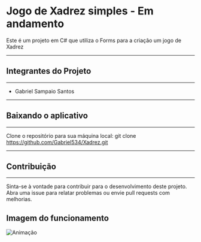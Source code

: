 # Jogo de Xadrez simples - Em andamento 

Este é um projeto em C# que utiliza o Forms para a criação um jogo de Xadrez

---------------------------------------
## Integrantes do Projeto
---------------------------------------
- Gabriel Sampaio Santos

---------------------------------------
## Baixando o aplicativo
---------------------------------------
Clone o repositório para sua máquina local:
git clone https://github.com/Gabriel534/Xadrez.git

---------------------------------------
## Contribuição
---------------------------------------
Sinta-se à vontade para contribuir para o desenvolvimento deste projeto. Abra uma issue para relatar problemas ou envie pull requests com melhorias.

## Imagem do funcionamento
![Animação](https://github.com/Gabriel534/Xadrez/assets/55637901/ead5d3e5-3cb1-48c1-9cc3-0c933fca6465)



